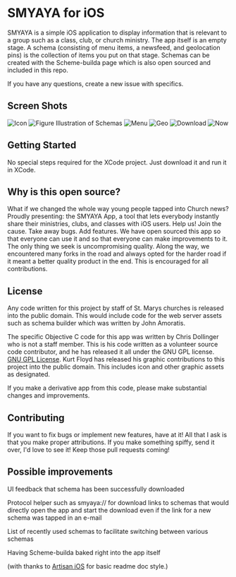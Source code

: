 SMYAYA for iOS
===========

SMYAYA is a simple iOS application to display information that is relevant to a group such as a class, club, or church ministry. The app itself is an empty stage. A schema (consisting of menu items, a newsfeed, and geolocation pins) is the collection of items you put on that stage. Schemas can be created with the Scheme-builda page which is also open sourced and included in this repo.

If you have any questions, create a new issue with specifics.

## Screen Shots
![Icon](http://i.imgur.com/AQsXxHV.png)
![Figure Illustration of Schemas](http://i.imgur.com/SfKkCtD.jpg)
![Menu](http://i.imgur.com/kAmuTnb.jpg)
![Geo](http://i.imgur.com/DUO3F72.jpg)
![Download](http://i.imgur.com/krXcM7K.jpg)
![Now](http://i.imgur.com/l7uaR1k.jpg)

## Getting Started
No special steps required for the XCode project. Just download it and run it in XCode.

## Why is this open source?
What if we changed the whole way young people tapped into Church news? Proudly presenting: the SMYAYA App, a tool that lets everybody instantly share their ministries, clubs, and classes with iOS users. Help us! Join the cause. Take away bugs. Add features. We have open sourced this app so that everyone can use it and so that everyone can make improvements to it. The only thing we seek is uncompromising quality. Along the way, we encountered many forks in the road and always opted for the harder road if it meant a better quality product in the end. This is encouraged for all contributions.

## License
Any code written for this project by staff of St. Marys churches is released into the public domain. This would include code for the web server assets such as schema builder which was written by John Amoratis. 

The specific Objective C code for this app was written by Chris Dollinger who is not a staff member. This is his code written as a volunteer source code contributor, and he has released it all under the GNU GPL license. [GNU GPL License](http://www.gnu.org/licenses/).  Kurt Floyd has released his graphic contributions to this project into the public domain. This includes icon and other graphic assets as designated.

If you make a derivative app from this code, please make substantial changes and improvements.

## Contributing
If you want to fix bugs or implement new features, have at it! All that I ask is that you make proper attributions. If you make something spiffy, send it over, I'd love to see it! Keep those pull requests coming!


## Possible improvements
UI feedback that schema has been successfully downloaded

Protocol helper such as smyaya:// for download links to schemas that would directly open the app and start the download even if the link for a new schema was tapped in an e-mail

List of recently used schemas to facilitate switching between various schemas

Having Scheme-builda baked right into the app itself

(with thanks to [Artisan iOS](https://github.com/nmock/artisan-ios) for basic readme doc style.)
